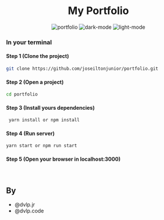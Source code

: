 <h1 align="center">My Portfolio</h1>


<p align="center">
  <img src="https://i.ibb.co/Z83GSsF/protfolio01.png" alt="portfolio" border="0">

  <img src="https://i.ibb.co/mTD1vgz/portfolio02.png" alt="dark-mode" border="0">

  <img src="https://i.ibb.co/yXqH6GV/portfolio03.png" alt="light-mode" border="0">
</p>

<h3><strong>In your terminal</strong></h3>

#### Step 1 (Clone the project)
```sh
git clone https://github.com/joseiltonjunior/portfolio.git
```

#### Step 2 (Open a project)
```sh
cd portfolio
```

#### Step 3 (Install yours dependencies)
```sh
 yarn install or npm install
```

#### Step 4 (Run server)
```sh
yarn start or npm run start
```

#### Step 5 (Open your browser in localhost:3000)

<br/>

## By

- @dvlp.jr
- @dvlp.code



